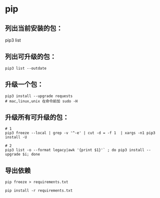 # pip

## 列出当前安装的包：

pip3 list

## 列出可升级的包：

```shell
pip3 list --outdate
```

## 升级一个包：

```shell
pip3 install --upgrade requests
# mac,linux,unix 在命令前加 sudo -H
```


## 升级所有可升级的包：

```shell
# 1
pip3 freeze --local | grep -v '^-e' | cut -d = -f 1  | xargs -n1 pip3 install -U

# 2
pip3 list -o --format legacy|awk '{print $1}'` ; do pip3 install --upgrade $i; done
```

## 导出依赖

```shell
pip freeze > requirements.txt

pip install -r requirements.txt
```